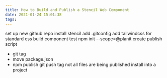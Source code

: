 ```yaml
---
title: How to Build and Publish a Stencil Web Component
date: 2021-01-24 15:01:38
tags:
---
```


set up new github repo
install stencil
add .gitconfig
add tailwindcss for standard css
build component
test
npm init --scope=@planit
create publish script
- git tag
- move package.json
- npm publish
git push tag
not all files are being published
install into a project

